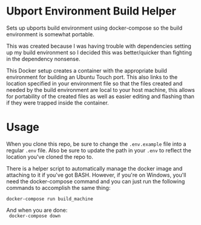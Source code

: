 # Ubport Environment Build Helper
Sets up ubports build environment using docker-compose so the build environment is somewhat portable.

This was created because I was having trouble with dependencies setting up my build environment so I decided this was better/quicker
than fighting in the dependency nonsense.

This Docker setup creates a container with the appropriate build environment for building an Ubuntu Touch port. This also links to
the location specified in your environment file so that the files created and needed by the build environment are local to your host
machine, this allows for portability of the created files as well as easier editing and flashing than if they were trapped inside the container.

# Usage
When you clone this repo, be sure to change the <code>.env.example</code> file into a regular <code>.env</code>
file. Also be sure to update the path in your <code>.env</code> to reflect the location you've cloned the repo to.

There is a helper script to automatically manage the docker image and attaching to it if you've got BASH.
However, if you're on Windows, you'll need the docker-compose command and you can just run the following
commands to accomplish the same thing:
<br>
<code>
  docker-compose run build_machine
</code>

And when you are done:<br>
<code>
  docker-compose down
</code>

